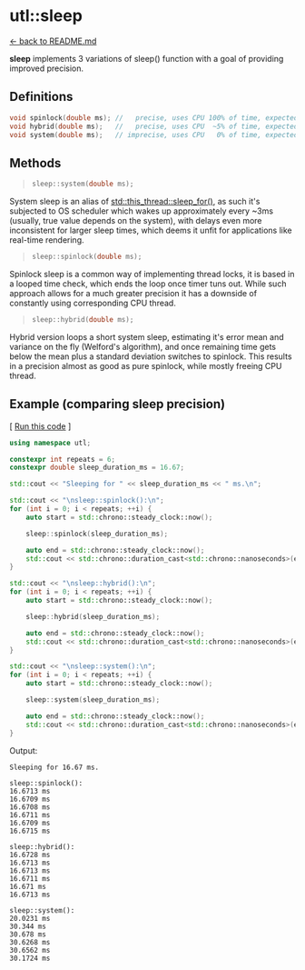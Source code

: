 # utl::sleep

[<- back to README.md](https://github.com/DmitriBogdanov/prototyping_utils/tree/master)

**sleep** implements 3 variations of sleep() function with a goal of providing improved precision.

## Definitions

```cpp
void spinlock(double ms); //   precise, uses CPU 100% of time, expected error ~0.01 ms
void hybrid(double ms);   //   precise, uses CPU  ~5% of time, expected error ~0.01 ms
void system(double ms);   // imprecise, uses CPU   0% of time, expected error ~0.1-5 ms
```

## Methods

> ```cpp
> sleep::system(double ms);
> ```

System sleep is an alias of [std::this_thread::sleep_for()](https://en.cppreference.com/w/cpp/thread/sleep_for), as such it's subjected to OS scheduler which wakes up approximately every ~3ms (usually, true value depends on the system), with delays even more inconsistent for larger sleep times, which deems it unfit for applications like real-time rendering.

> ```cpp
> sleep::spinlock(double ms);
> ```

Spinlock sleep is a common way of implementing thread locks, it is based in a looped time check, which ends the loop once timer tuns out. While such approach allows for a much greater precision it has a downside of constantly using corresponding CPU thread.

> ```cpp
> sleep::hybrid(double ms);
> ```

Hybrid version loops a short system sleep, estimating it's error mean and variance on the fly (Welford's algorithm), and once remaining time gets below the mean plus a standard deviation switches to spinlock. This results in a precision almost as good as pure spinlock, while mostly freeing CPU thread.

## Example (comparing sleep precision)

[ [Run this code](https://godbolt.org/#z:OYLghAFBqd5QCxAYwPYBMCmBRdBLAF1QCcAaPECAMzwBtMA7AQwFtMQByARg9KtQYEAysib0QXACx8BBAKoBnTAAUAHpwAMvAFYTStJg1DIApACYAQuYukl9ZATwDKjdAGFUtAK4sGISWakrgAyeAyYAHI%2BAEaYxCBmAKykAA6oCoRODB7evv6BaRmOAqHhUSyx8Um2mPbFDEIETMQEOT5%2BATV1WY3NBKWRMXEJyQpNLW15nWN9A%2BWVIwCUtqhexMjsHOYAzGHI3lgA1CbbbggEBCkKIAD0N8RMAO4AdMCECF7RXkrrsowEzzQLBuABEWIRiHgLKhgOhDKgAG43FLEVBEAgATxSYWAAH0vI5aAobiwmGM4jcFKt1phkaiiPjCQpnggUikTtgTBoAIJc7lhAiHUlhCCLY4AdisPMOMsO3xxh2YbAUKSYGzlBFoJylvOlsrQDHJqhRhwFh2ImBSmCYBAUx22IMOADZtXzZYcDUaTehVtF6IcFPRLbj0GsbVlcSw7SdHVwnc8neLXTy3bKxugQChVoKTm5c8czGYhEHsUZDvxiAWzPa86cAyWQ2H6pHo6d8%2BZq1HniZEm4GB3k7rue705m0ASa%2B3Cz2%2B4HMJbMyqwrRUMgANaikAz/vT7Y690Vw4QM14e2OjTa00182W622y/Wax4MUmSWp90ypgE1AB8Y5h2/hmKAIKiDCoIuBDWugGK4vsq5rpmYGPKKg7vh%2Bc4LiAS4MCu64QBhKSNg8zZRosqF6h%2BhxfkQhyuGegFjiBAjgVhkFMNBsG4QhIBIShe5oSOBBAeO/61m4DHAaBLGhsREaiGMuajpJzGIfCSgGugCgchAdEALS/n0iyAqsgiiocNyHFwmBOpOdYdkKWm9juZiDu6r4gnyaFKSJtniQOTkEZmCAYtEkLoJu24DvxFHliQR4nvRF57le%2BYWlaNpaclj6WM%2BEr7pRVHfgZLT0d5TFgRBUEwXB66IagyFkdFQ4FfW84pEFIVhfhDYyeGAgto1OoCbK1E/nRMYScg5UseS7HVVxdUNa5BXedmvmTdNma9c28kEIpQmMVJqlgepAiadpenFQQRnjqZYoWVZNm5lOnaOX2UX5TK7meTFq0Ts9dnTgFJaLhi5IsBFTkfWhh7HoIKUAUlFgI%2BJaV3plyPZRYuWvp9H6jVdpUHcpFWsVVnHwYtfFDTFI4g1hYOQRDBFEX1DADeRw4FQT40AWVR1k3NFO1Tx9XU8NMp/aJ%2Bb8ypIDbXJZJ7acsuk8wJ2YBpmXYDpDDoIc%2BkzC0N0mQQZkPdZ632VGkW7nj30pjFFoEGsDCHEjnnih5PIcMstCcIkvB%2BBwWikOBHB5pY1gBtS6o7DwpAEJovvLAh4pcM86figAHNsUjZ2YToAJxcBoyT%2BxwkhB8nYecLw1waInyfLHAsAwIgWYsNi9BkBQEBAt3wz7IYwBxhojc0LQkHENcEDRDX0RhM0GKcAni/MMQGIAPLRNomtJ9wvBAmwghbzhK8h7wWBfMAbhiESq9X5gpJGOIl%2BkPgFoOHgCKYNc7%2BYFUJrAkmxQ4ClqDXWgeBQrLw8FgGuBBIQsEfssKgBhgAKAAGp4EwI8LeVpg4J34IIEQYh2BSBkIIRQKh1Dv10FwfQI8UBY30NA64kBlioBSPUf%2Bul0wxlMFHSwXBxQGy3mYXgiI4hhT/vAZYdh95ZBcHrSYfgGEhDCIMCowwGGFEyAIVReg9H1DmEMeIDCFHfwEL0CYnh2h6EsfUGx/RNHzB0bYP8hiLF/lMdo8x8jY7kL9gHau79w6HFUNnJ0uknSSA9AYMscZngaGSUeXAhA4rx0WLwA%2BWhFjLAQFBYYop9CcCrqQZBiRG7B1DuHeuIBG65N9qQVuHdswpAJOQSgA86BxAiKwTYkTomxPiSPSy8YUmh0wPgIgYU9DEOEKIcQFCFnULUDXehpBHgPHaofYJHBA6kBqZIzgW8CQdMFKgKgESokxLicPRJEzUkQA8F3XplYsk5Obqnfw8Zi4BC4FEsuRd05xlKZXXglTqk1zqbYBpTdL75NIAhMw2dniorMHGbOiQRHbA0NnIukgnTgu2KE2pdcEV5P2RIo5MKKVNKRb/GeSjJBAA%3D%3D) ]
```cpp
using namespace utl;

constexpr int repeats = 6;
constexpr double sleep_duration_ms = 16.67;

std::cout << "Sleeping for " << sleep_duration_ms << " ms.\n";

std::cout << "\nsleep::spinlock():\n";
for (int i = 0; i < repeats; ++i) {
	auto start = std::chrono::steady_clock::now();

	sleep::spinlock(sleep_duration_ms);

	auto end = std::chrono::steady_clock::now();
	std::cout << std::chrono::duration_cast<std::chrono::nanoseconds>(end - start).count() / 1e6 << " ms\n";
}

std::cout << "\nsleep::hybrid():\n";
for (int i = 0; i < repeats; ++i) {
	auto start = std::chrono::steady_clock::now();

	sleep::hybrid(sleep_duration_ms);

	auto end = std::chrono::steady_clock::now();
	std::cout << std::chrono::duration_cast<std::chrono::nanoseconds>(end - start).count() / 1e6 << " ms\n";
}

std::cout << "\nsleep::system():\n";
for (int i = 0; i < repeats; ++i) {
	auto start = std::chrono::steady_clock::now();

	sleep::system(sleep_duration_ms);

	auto end = std::chrono::steady_clock::now();
	std::cout << std::chrono::duration_cast<std::chrono::nanoseconds>(end - start).count() / 1e6 << " ms\n";
}
```

Output:
```
Sleeping for 16.67 ms.

sleep::spinlock():
16.6713 ms
16.6709 ms
16.6708 ms
16.6711 ms
16.6709 ms
16.6715 ms

sleep::hybrid():
16.6728 ms
16.6713 ms
16.6713 ms
16.6711 ms
16.671 ms
16.6713 ms

sleep::system():
20.0231 ms
30.344 ms
30.678 ms
30.6268 ms
30.6562 ms
30.1724 ms
```